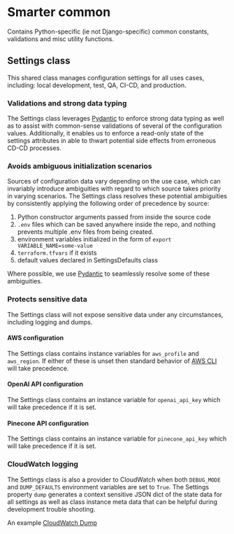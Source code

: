 # Smarter common

Contains Python-specific (ie not Django-specific) common constants, validations and misc utility functions.

## Settings class

This shared class manages configuration settings for all uses cases, including: local development, test, QA, CI-CD, and production.

### Validations and strong data typing

The Settings class leverages [Pydantic](https://docs.pydantic.dev/latest/) to enforce strong data typing as well as to assist with common-sense validations of several of the configuration values. Additionally, it enables us to enforce a read-only state of the settings attributes in able to thwart potential side effects from erroneous CD-CD processes.

### Avoids ambiguous initialization scenarios

Sources of configuration data vary depending on the use case, which can invariably introduce ambiguities with regard to which source takes priority in varying scenarios. The Settings class resolves these potential ambiguities by consistently applying the following order of precedence by source:

1. Python constructor arguments passed from inside the source code
2. `.env` files which can be saved anywhere inside the repo, and nothing prevents multiple .env files from being created.
3. environment variables initialized in the form of `export VARIABLE_NAME=some-value`
4. `terraform.tfvars` if it exists
5. default values declared in SettingsDefaults class

Where possible, we use [Pydantic](https://docs.pydantic.dev/latest/) to seamlessly resolve some of these ambiguities.

### Protects sensitive data

The Settings class will not expose sensitive data under any circumstances, including logging and dumps.

#### AWS configuration

The Settings class contains instance variables for `aws_profile` and `aws_region`. If either of these is unset then standard behavior of [AWS CLI](https://aws.amazon.com/cli/) will take precedence.

#### OpenAI API configuration

The Settings class contains an instance variable for `openai_api_key` which will take precedence if it is set.

#### Pinecone API configuration

The Settings class contains an instance variable for `pinecone_api_key` which will take precedence if it is set.

### CloudWatch logging

The Settings class is also a provider to CloudWatch when both `DEBUG_MODE` and `DUMP_DEFAULTS` environment variables are set to `True`. The Settings property `dump` generates a context sensitive JSON dict of the state data for all settings as well as class instance meta data that can be helpful during development trouble shooting.

An example [CloudWatch Dump](../../../../../docs/json/settings_cloudwatch_dump_example.json)
